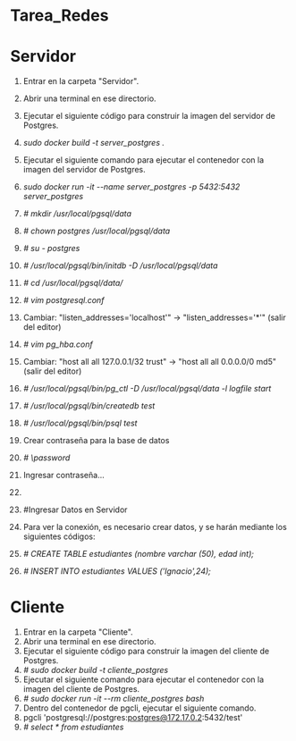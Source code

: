 # Tarea_Redes



# Servidor
1. Entrar en la carpeta "Servidor".
2. Abrir una terminal en ese directorio.
3. Ejecutar el siguiente código para construir la imagen del servidor de Postgres.  
4. *sudo docker build -t server_postgres .*
5. Ejecutar el siguiente comando para ejecutar el contenedor con la imagen del servidor de Postgres.
6. *sudo docker run -it --name server_postgres -p 5432:5432 server_postgres*    

7.  *# mkdir /usr/local/pgsql/data*
8.  *# chown postgres /usr/local/pgsql/data*
9.  *# su - postgres*
10. *# /usr/local/pgsql/bin/initdb -D /usr/local/pgsql/data*
11. *# cd /usr/local/pgsql/data/*
12. *# vim postgresql.conf*
13. Cambiar: "listen_addresses='localhost'" -> "listen_addresses='*'" (salir del editor)
14. *# vim pg_hba.conf*
15. Cambiar: "host all  all    127.0.0.1/32  trust" -> "host all  all    0.0.0.0/0  md5" (salir del editor)
16. *# /usr/local/pgsql/bin/pg_ctl -D /usr/local/pgsql/data -l logfile start*
17. *# /usr/local/pgsql/bin/createdb test*
18. *# /usr/local/pgsql/bin/psql test*
19. Crear contraseña para la base de datos
20. *# \password*
21. Ingresar contraseña...
22. 
23. #Ingresar Datos en Servidor
24. Para ver la conexión, es necesario crear datos, y se harán mediante los siguientes códigos:
25. *# CREATE TABLE estudiantes (nombre varchar (50), edad int);*
26. *# INSERT INTO estudiantes VALUES ('Ignacio',24);*




# Cliente
1. Entrar en la carpeta "Cliente".
2. Abrir una terminal en ese directorio.
3. Ejecutar el siguiente código para construir la imagen del cliente de Postgres.
4. *# sudo docker build -t cliente_postgres*
5. Ejecutar el siguiente comando para ejecutar el contenedor con la imagen del cliente de Postgres.
6. *# sudo docker run -it --rm cliente_postgres bash*
7. Dentro del contenedor de pgcli, ejecutar el siguiente comando.
8. pgcli 'postgresql://postgres:postgres@172.17.0.2:5432/test'
9. *# select * from estudiantes*






